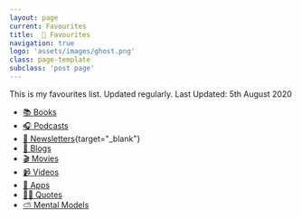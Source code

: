 ```yaml
---
layout: page
current: Favourites
title:  🌟 Favourites
navigation: true
logo: 'assets/images/ghost.png'
class: page-template
subclass: 'post page'
---
```

This is my favourites list. Updated regularly. Last Updated: 5th August 2020

- [📚 Books](books)
- [🎧 Podcasts](podcasts)
- [📩 Newsletters](newsletters){target="_blank"}
- [📝 Blogs](blogs)
- [🎬 Movies](movies)
- [📹 Videos](videos)
- [📱 Apps](apps)
- [🧙‍♂️ Quotes](quotes)
- [⛅️ Mental Models](mentalmodels)







